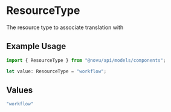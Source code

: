 # ResourceType

The resource type to associate translation with

## Example Usage

```typescript
import { ResourceType } from "@novu/api/models/components";

let value: ResourceType = "workflow";
```

## Values

```typescript
"workflow"
```